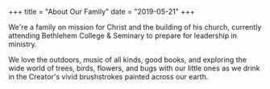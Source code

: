 +++
title = "About Our Family"
date = "2019-05-21"
+++

We're a family on mission for Christ and the building of his church, currently attending Bethlehem College & Seminary to prepare for leadership in ministry.

We love the outdoors, music of all kinds, good books, and exploring the wide world of trees, birds, flowers, and bugs with our little ones as we drink in the Creator's vivid brushstrokes painted across our earth.
